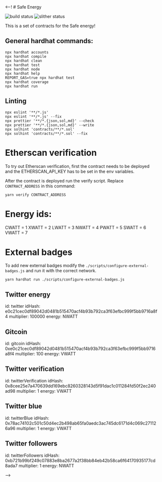 



<--! # Safe Energy

![build status](https://github.com/neftyblocks/safe-energy-contracts/actions/workflows/ci.yml/badge.svg)
![slither status](https://github.com/neftyblocks/safe-energy-contracts/actions/workflows/slither.yml/badge.svg)

This is a set of contracts for the Safe energy!

## General hardhat commands:

```shell
npx hardhat accounts
npx hardhat compile
npx hardhat clean
npx hardhat test
npx hardhat node
npx hardhat help
REPORT_GAS=true npx hardhat test
npx hardhat coverage
npx hardhat run
```

## Linting

```shell
npx eslint '**/*.js'
npx eslint '**/*.js' --fix
npx prettier '**/*.{json,sol,md}' --check
npx prettier '**/*.{json,sol,md}' --write
npx solhint 'contracts/**/*.sol'
npx solhint 'contracts/**/*.sol' --fix
```

# Etherscan verification

To try out Etherscan verification, first the contract needs to be deployed and the ETHERSCAN_API_KEY has to be set in the env variables.

After the contract is deployed run the verify script. Replace `CONTRACT_ADDRESS` in this command:

```shell
yarn verify CONTRACT_ADDRESS
```

# Energy ids:

CWATT = 1
XWATT = 2
LWATT = 3
NWATT = 4
PWATT = 5
SWATT = 6
VWATT = 7

# External badges

To add new external badges modify the `./scripts/configure-external-badges.js` and run it with the correct network.

```
yarn hardhat run ./scripts/configure-external-badges.js
```

## Twitter energy

id: twitter
idHash: e0c21cec0df89042d0481b515470acf4b93b792ca3f63efbc999f5bb9716a8f4
multiplier: 100000
energy: NWATT

## Gitcoin

id: gitcoin
idHash: 0xe0c21cec0df89042d0481b515470acf4b93b792ca3f63efbc999f5bb9716a8f4
multiplier: 100
energy: VWATT

## Twitter verification

id: twitterVerification
idHash: 0x8cee25e7a470639dd169ebc8260328143d5f91dac1c011284fd50f2ec240ad98
multiplier: 1
energy: VWATT

## Twitter blue

id: twitterBlue
idHash: 0x78ac74102c501c50d4ec2b498ab65fa0aedc3ac745dc6171d4c069c271126a96
multiplier: 1
energy: VWATT

## Twitter followers

id: twitterFollowers
idHash: 0xb721b99bf249c07883e8ba2677a2f38bb84eb42b58ca6f64170935177cd8ada7
multiplier: 1
energy: NWATT

-->
